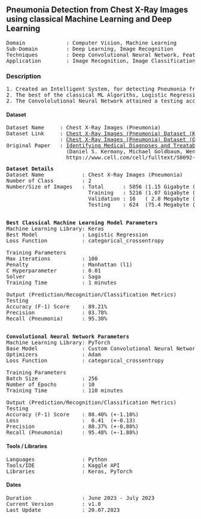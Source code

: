 ## Pneumonia Detection from Chest X-Ray Images using classical Machine Learning and Deep Learning                                             

<pre>
Domain             : Computer Vision, Machine Learning
Sub-Domain         : Deep Learning, Image Recognition
Techniques         : Deep Convolutional Neural Network, Feature Extraction, Classical ML Aglorithms 
Application        : Image Recognition, Image Classification, Medical Imaging
</pre>

### Description
<pre>
1. Created an Intelligent System, for detecting Pneumonia from Chest X-Ray images, using a Custom Convolutional Neural Network and Classical ML Aglorithms.
2. The best of the classical ML Algoriths, Logistic Regression, attained a testing accuracy of 89.21%.
2. The Convololutional Neural Network attained a testing accuracy 88.41% (+-1.10%) and a loss of 0.41 (+-0.13%). Uncertainties are within a confidence interval of one standard deviation.
</pre>

#### Dataset
<pre>
Dataset Name     : Chest X-Ray Images (Pneumonia)
Dataset Link     : <a href=https://www.kaggle.com/paultimothymooney/chest-xray-pneumonia>Chest X-Ray Images (Pneumonia) Dataset (Kaggle)</a>
                 : <a href=https://data.mendeley.com/datasets/rscbjbr9sj/2>Chest X-Ray Images (Pneumonia) Dataset (Original Dataset)</a>
Original Paper   : <a href=https://www.cell.com/cell/fulltext/S0092-8674(18)30154-5>Identifying Medical Diagnoses and Treatable Diseases by Image-Based Deep Learning</a>
                   (Daniel S. Kermany, Michael Goldbaum, Wenjia Cai, M. Anthony Lewis, Huimin Xia, Kang Zhang)
                   https://www.cell.com/cell/fulltext/S0092-8674(18)30154-5
</pre>

<pre>
<b>Dataset Details</b>
Dataset Name            : Chest X-Ray Images (Pneumonia)
Number of Class         : 2
Number/Size of Images   : Total      : 5856 (1.15 Gigabyte (GB))
                          Training   : 5216 (1.07 Gigabyte (GB))
                          Validation : 16   ( 2.8 Megabyte (MB))
                          Testing    : 624  (75.4 Megabyte (MB))

  
<b>Best Classical Machine Learning Model Parameters</b>
Machine Learning Library: Keras 
Best Model              : Logistic Regression
Loss Function           : categorical_crossentropy

Training Parameters
Max iterations          : 100 
Penalty                 : Manhattan (l1)
C Hyperparameter        : 0.01
Solver                  : Saga
Training Time           : 1 minutes 

Output (Prediction/Recognition/Classification Metrics)
Testing
Accuracy (F-1) Score    : 89.21% 
Precision               : 83.78%
Recall (Pneumonia)      : 95.38% 


<b>Convolutional Neural Network Parameters</b>
Machine Learning Library: PyTorch 
Base Model              : Custom Convolutional Neural Network
Optimizers              : Adam
Loss Function           : categorical_crossentropy

Training Parameters
Batch Size              : 256 
Number of Epochs        : 10 
Training Time           : 110 minutes 

Output (Prediction/Recognition/Classification Metrics)
Testing
Accuracy (F-1) Score    : 88.40% (+-1.10%)
Loss                    :  0.41  (+-0.13)
Precision               : 88.37% (+-0.80%)
Recall (Pneumonia)      : 95.48% (+-1.80%)
</pre>

#### Tools / Libraries
<pre>
Languages               : Python
Tools/IDE               : Kaggle API 
Libraries               : Keras, PyTorch
</pre>

#### Dates
<pre>
Duration                : June 2023 - July 2023
Current Version         : v1.0
Last Update             : 20.07.2023
</pre>
